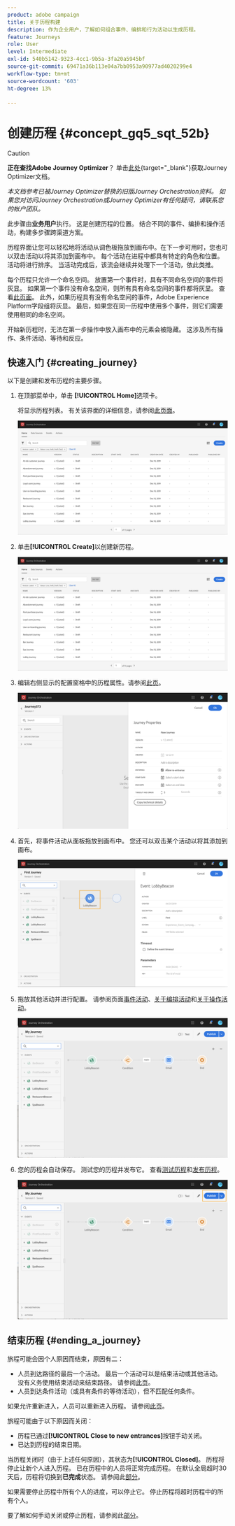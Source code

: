 ```yaml
---
product: adobe campaign
title: 关于历程构建
description: 作为企业用户，了解如何组合事件、编排和行为活动以生成历程。
feature: Journeys
role: User
level: Intermediate
exl-id: 540b5142-9323-4cc1-9b5a-3fa20a5945bf
source-git-commit: 69471a36b113e04a7bb0953a90977ad4020299e4
workflow-type: tm+mt
source-wordcount: '603'
ht-degree: 13%

---
```


# 创建历程 {#concept_gq5_sqt_52b}


>[!CAUTION]
>
>**正在查找Adobe Journey Optimizer**？ 单击[此处](https://experienceleague.adobe.com/zh-hans/docs/journey-optimizer/using/ajo-home){target="_blank"}获取Journey Optimizer文档。
>
>
>_本文档参考已被Journey Optimizer替换的旧版Journey Orchestration资料。 如果您对访问Journey Orchestration或Journey Optimizer有任何疑问，请联系您的帐户团队。_


此步骤由&#x200B;**业务用户**&#x200B;执行。 这是创建历程的位置。 结合不同的事件、编排和操作活动，构建多步骤跨渠道方案。

历程界面让您可以轻松地将活动从调色板拖放到画布中。在下一步可用时，您也可以双击活动以将其添加到画布中。 每个活动在进程中都具有特定的角色和位置。 活动将进行排序。 当活动完成后，该流会继续并处理下一个活动，依此类推。

每个历程只允许一个命名空间。 放置第一个事件时，具有不同命名空间的事件将灰显。 如果第一个事件没有命名空间，则所有具有命名空间的事件都将灰显。 查看[此页面](../event/selecting-the-namespace.md)。 此外，如果历程具有没有命名空间的事件，Adobe Experience Platform字段组将灰显。 最后，如果您在同一历程中使用多个事件，则它们需要使用相同的命名空间。

开始新历程时，无法在第一步操作中放入画布中的元素会被隐藏。 这涉及所有操作、条件活动、等待和反应。

## 快速入门 {#creating_journey}

以下是创建和发布历程的主要步骤。

1. 在顶部菜单中，单击 **[!UICONTROL Home]**&#x200B;选项卡。

   将显示历程列表。 有关该界面的详细信息，请参阅[此页面](../building-journeys/using-the-journey-designer.md)。

   ![](../assets/journey30.png)

1. 单击&#x200B;**[!UICONTROL Create]**&#x200B;以创建新历程。

   ![](../assets/journey31.png)

1. 编辑右侧显示的配置窗格中的历程属性。请参阅[此页](../building-journeys/changing-properties.md)。

   ![](../assets/journey32.png)

1. 首先，将事件活动从面板拖放到画布中。 您还可以双击某个活动以将其添加到画布。

   ![](../assets/journey33.png)

1. 拖放其他活动并进行配置。 请参阅页面[事件活动](../building-journeys/event-activities.md)、[关于编排活动](../building-journeys/about-orchestration-activities.md)和[关于操作活动](../building-journeys/about-action-activities.md)。

   ![](../assets/journey34.png)

1. 您的历程会自动保存。 测试您的历程并发布它。 查看[测试历程](../building-journeys/testing-the-journey.md)和[发布历程](../building-journeys/publishing-the-journey.md)。

   ![](../assets/journey36.png)

## 结束历程 {#ending_a_journey}

旅程可能会因个人原因而结束，原因有二：

* 人员到达路径的最后一个活动。 最后一个活动可以是结束活动或其他活动。 没有义务使用结束活动来结束路径。 请参阅[此页](../building-journeys/end-activity.md)。
* 人员到达条件活动（或具有条件的等待活动），但不匹配任何条件。

如果允许重新进入，人员可以重新进入历程。 请参阅[此页](../building-journeys/changing-properties.md)。

旅程可能由于以下原因而关闭：

* 历程已通过&#x200B;**[!UICONTROL Close to new entrances]**&#x200B;按钮手动关闭。
* 已达到历程的结束日期。

当历程关闭时（由于上述任何原因），其状态为&#x200B;**[!UICONTROL Closed]**。 历程将停止让新个人进入历程。 已在历程中的人员将正常完成历程。 在默认全局超时30天后，历程将切换到&#x200B;**已完成**&#x200B;状态。 请参阅此[部分](../building-journeys/changing-properties.md#entrance)。

如果需要停止历程中所有个人的进度，可以停止它。 停止历程将超时历程中的所有个人。

要了解如何手动关闭或停止历程，请参阅此[部分](../building-journeys/terminating-a-journey.md)。

